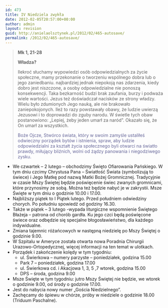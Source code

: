 ```yaml
---
id: 473
title: IV Niedziela zwykła
date: 2012-02-05T20:57:00+00:00
author: admin
layout: revision
guid: http://anielaolsztynek.pl/2012/02/465-autosave/
permalink: /2012/02/465-autosave/
---
```

> **Mk 1, 21-28**
> 
> **Władza?**
> 
> Ilekroć słuchamy wypowiedzi osób odpowiedzialnych za życie społeczne, mamy przekonanie o tworzeniu wspólnego dobra lub o jego zaniedbaniu. najbardziej jednak niepokoją nas zdarzenia, kiedy dobro jest niszczone, a osoby odpowiedzialne nie ponoszą konsekwencji. Taka bezkarność budzi brak zaufania, burzy i podważa wiele wartości. Jezus też doświadczał nacisków ze strony władzy. Wielu było zdumionych Jego nauką, ale nie brakowało zaniepokojonych. Ileż to razy powstawały obawy, że ludzie uwierzą Jezusowi i to doprowadzi do zguby narodu. W świetle tych obaw postanowiono: &#8222;Lepiej, żeby jeden umarł za naród&#8221;. Okazało się, że On umarł za wszystkich.
> 
> <span style="color: #666699;">Boże Ojcze, Stwórco świata, który w swoim zamyśle ustaliłeś odwieczny porządek bytów i istnienia, spraw, aby ludzie odpowiedzialni za kształt życia społecznego byli otwarci na światło prawdy, miłujący bliźnich, wolni od żądzy panowania i niegodziwego zysku.</span>

  * We czwartek &#8211; 2 lutego &#8211; obchodzimy Święto Ofiarowania Pańskiego. W tym dniu czcimy Chrystusa Pana &#8211; Światłość Świata (symbolizują to świece) i Jego Matkę pod nazwą Matki Bożej Gromnicznej. Tradycyjnie w czasie Mszy Świętej będzie poświęcenie świec zwanych gromnicami, które przynosimy ze sobą. Można też będzie nabyć je w zakrystii. Msze Święte w tym dniu o godzinie 10.00 i 17.00.
  * Najbliższy piątek to I Piątek lutego. Przed południem odwiedziny chorych. Po południu spowiedź od godziny 16.30.
  * Także w piątek &#8211; 3 lutego -wypada liturgiczne wspomnienie Świętego Błażeja &#8211; patrona od chorób gardła. Ku jego czci będą poświęcone świece oraz odbędzie się specjalne błogosławieństwo, dla każdego indywidualne.
  * Zmiana tajemnic różańcowych w następną niedzielę po Mszy Świętej o godzinie 9.00.
  * W Szpitalu w Ameryce została otwarta nowa Poradnia Chirurgii Urazowo-Ortopedycznej, więcej informacji na ten temat w ulotkach.
  * Porządek i zakończenie kolędy w tym tygodniu: 
      * ul. Świerkowa &#8211; numery parzyste &#8211; poniedziałek, godzina 15.00
      * Park 7 &#8211; poniedziałek, godzina 17.00
      * ul. Świerkowa cd. i Akacjowa 1, 3, 5 ,7 wtorek, godzina 15.00
      * DPS &#8211; środa, godzina 9.00
  * Msze Święte w tym tygodniu: jutro Mszy Świętej nie będzie, we wtorek o godzinie 9.00, od środy o godzinie 17.00.
  * Jest do nabycia nowy numer &#8222;Gościa Niedzielnego&#8221;.
  * Zachęcamy do śpiewu w chórze, próby w niedziele o godzinie 18.00 (Triduum Paschalne).

<span style="font-size: small;"><span style="line-height: 24px;"><br /> </span></span>

 <span style="color: #666699;"></span>